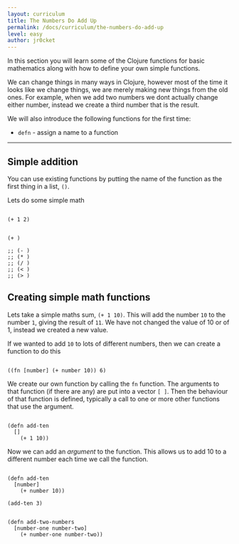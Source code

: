 ```yaml
---
layout: curriculum
title: The Numbers Do Add Up
permalink: /docs/curriculum/the-numbers-do-add-up
level: easy
author: jr0cket
---
```


In this section you will learn some of the Clojure functions for basic mathematics along with how to define your own simple functions. 

We can change things in many ways in Clojure, however most of the time it looks like we change things, we are merely making new things from the old ones.  For example, when we add two numbers we dont actually change either number, instead we create a third number that is the result.

We will also introduce the following functions for the first time:

* `defn` - assign a name to a function

<hr />


## Simple addition

You can use existing functions by putting the name of the function as the first thing in a list, `()`.

Lets do some simple math

<!-- Using expression evaluation fix to make string appear as a value in klipse -->
<pre><code class="language-klipse" data-eval-context="expr">
(+ 1 2)
</code></pre>


<!-- Using expression evaluation fix to make string appear as a value in klipse -->
<pre><code class="language-klipse" data-eval-context="expr">
(+ )

;; (- )
;; (* )
;; (/ )
;; (< )
;; (> )
</code></pre>



## Creating simple math functions

Lets take a simple maths sum, `(+ 1 10)`.  This will add the number `10` to the number `1`, giving the result of `11`.  We have not changed the value of 10 or of 1, instead we created a new value.

If we wanted to add `10` to lots of different numbers, then we can create a function to do this

<!-- Using expression evaluation fix to make string appear as a value in klipse -->
<pre><code class="language-klipse" data-eval-context="expr">
((fn [number] (+ number 10)) 6)
</code></pre>

We create our own function by calling the `fn` function.  The arguments to that function (if there are any) are put into a vector `[ ]`.  Then the behaviour of that function is defined, typically a call to one or more other functions that use the argument.



<!-- Using expression evaluation fix to make string appear as a value in klipse -->
<pre><code class="language-klipse" data-eval-context="expr">
(defn add-ten
  []
    (+ 1 10))
</code></pre>

Now we can add an _argument_ to the function.  This allows us to add 10 to a different number each time we call the function.

<!-- Using expression evaluation fix to make string appear as a value in klipse -->
<pre><code class="language-klipse" data-eval-context="expr">
(defn add-ten
  [number]
    (+ number 10))

(add-ten 3)
</code></pre>



<!-- Using expression evaluation fix to make string appear as a value in klipse -->
<pre><code class="language-klipse" data-eval-context="expr">
(defn add-two-numbers
  [number-one number-two]
    (+ number-one number-two))
</code></pre>
